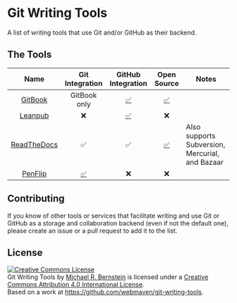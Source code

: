 # Git Writing Tools
A list of writing tools that use Git and/or GitHub as their backend.

## The Tools

|Name|Git Integration|GitHub Integration|Open Source|Notes|
|:--:|:-------------:|:----------------:|:---------:|-----|
|[GitBook](https://www.gitbook.com/)|GitBook only| [:white_check_mark:](http://help.gitbook.com/github/index.html)|[:white_check_mark:](https://github.com/GitbookIO/gitbook)||
|[Leanpub](https://leanpub.com)|:x:|[:white_check_mark:](https://leanpub.com/help/getting_started_sync_github)|:x:||
|[ReadTheDocs](https://readthedocs.org/)|:white_check_mark:|:white_check_mark:|[:white_check_mark:](https://github.com/rtfd/readthedocs.org)|Also supports Subversion, Mercurial, and Bazaar|
|[PenFlip](https://www.penflip.com/)|[:white_check_mark:](https://www.penflip.com/Penflip/help/blob/master/working-offline/WorkingOffline.txt)|:x:|:x:||

## Contributing

If you know of other tools or services that facilitate writing and use Git or GitHub as a storage and collaboration backend (even if not the default one), please create an issue or a pull request to add it to the list.


## License

<a rel="license" href="http://creativecommons.org/licenses/by/4.0/"><img alt="Creative Commons License" style="border-width:0" src="https://i.creativecommons.org/l/by/4.0/88x31.png" /></a><br /><span xmlns:dct="http://purl.org/dc/terms/" href="http://purl.org/dc/dcmitype/Text" property="dct:title" rel="dct:type">Git Writing Tools</span> by <a xmlns:cc="http://creativecommons.org/ns#" href="http://www.michaelbernstein.coim" property="cc:attributionName" rel="cc:attributionURL">Michael R. Bernstein</a> is licensed under a <a rel="license" href="http://creativecommons.org/licenses/by/4.0/">Creative Commons Attribution 4.0 International License</a>.<br />Based on a work at <a xmlns:dct="http://purl.org/dc/terms/" href="https://github.com/webmaven/git-writing-tools" rel="dct:source">https://github.com/webmaven/git-writing-tools</a>.
